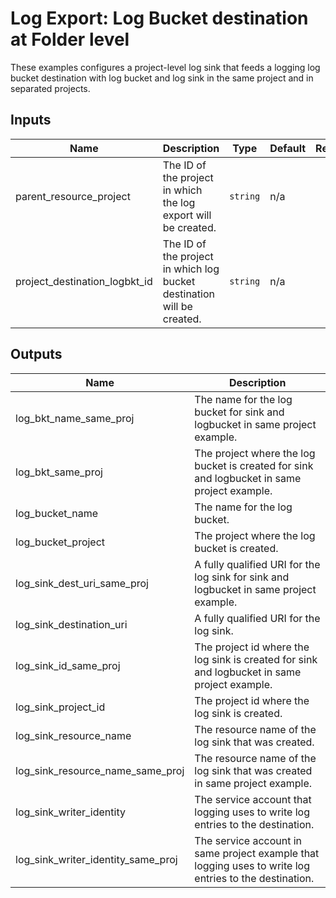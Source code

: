# Log Export: Log Bucket destination at Folder level

These examples configures a project-level log sink that feeds a logging log bucket destination with log bucket and log sink in the same project and in separated projects.

<!-- BEGINNING OF PRE-COMMIT-TERRAFORM DOCS HOOK -->
## Inputs

| Name | Description | Type | Default | Required |
|------|-------------|------|---------|:--------:|
| parent\_resource\_project | The ID of the project in which the log export will be created. | `string` | n/a | yes |
| project\_destination\_logbkt\_id | The ID of the project in which log bucket destination will be created. | `string` | n/a | yes |

## Outputs

| Name | Description |
|------|-------------|
| log\_bkt\_name\_same\_proj | The name for the log bucket for sink and logbucket in same project example. |
| log\_bkt\_same\_proj | The project where the log bucket is created for sink and logbucket in same project example. |
| log\_bucket\_name | The name for the log bucket. |
| log\_bucket\_project | The project where the log bucket is created. |
| log\_sink\_dest\_uri\_same\_proj | A fully qualified URI for the log sink for sink and logbucket in same project example. |
| log\_sink\_destination\_uri | A fully qualified URI for the log sink. |
| log\_sink\_id\_same\_proj | The project id where the log sink is created for sink and logbucket in same project example. |
| log\_sink\_project\_id | The project id where the log sink is created. |
| log\_sink\_resource\_name | The resource name of the log sink that was created. |
| log\_sink\_resource\_name\_same\_proj | The resource name of the log sink that was created in same project example. |
| log\_sink\_writer\_identity | The service account that logging uses to write log entries to the destination. |
| log\_sink\_writer\_identity\_same\_proj | The service account in same project example that logging uses to write log entries to the destination. |

<!-- END OF PRE-COMMIT-TERRAFORM DOCS HOOK -->
